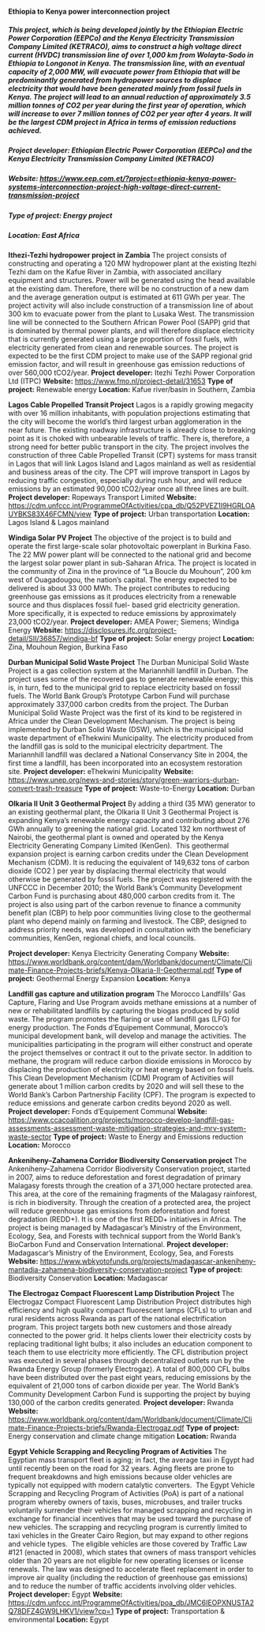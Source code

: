 **Ethiopia to Kenya power interconnection project**

##### This project, which is being developed jointly by the Ethiopian Electric Power Corporation (EEPCo) and the Kenya Electricity Transmission Company Limited (KETRACO), aims to construct a high voltage direct current (HVDC) transmission line of over 1,000 km from Wolayta-Sodo in Ethiopia to Longonot in Kenya. The transmission line, with an eventual capacity of 2,000 MW, will evacuate power from Ethiopia that will be predominantly generated from hydropower sources to displace electricity that would have been generated mainly from fossil fuels in Kenya. The project will lead to an annual reduction of approximately 3.5 million tonnes of CO2 per year during the first year of operation, which will increase to over 7 million tonnes of CO2 per year after 4 years. It will be the largest CDM project in Africa in terms of emission reductions achieved.
##### **Project developer:** Ethiopian Electric Power Corporation (EEPCo) and the Kenya Electricity Transmission Company Limited (KETRACO)
##### **Website:** https://www.eep.com.et/?project=ethiopia-kenya-power-systems-interconnection-project-high-voltage-direct-current-transmission-project
##### **Type of project:** Energy project
##### **Location:** East Africa

**Ithezi-Tezhi hydropower project in Zambia**
The project consists of constructing and operating a 120 MW hydropower plant at the existing Itezhi Tezhi dam on the Kafue River in Zambia, with associated ancillary equipment and structures. Power will be generated using the head available at the existing dam. Therefore, there will be no construction of a new dam and the average generation output is estimated at 611 GWh per year. The project activity will also include construction of a transmission line of about 300 km to evacuate power from the plant to Lusaka West. 
The transmission line will be connected to the Southern African Power Pool (SAPP) grid that is dominated by thermal power plants, and will therefore displace electricity that is currently generated using a large proportion of fossil fuels, with electricity generated from clean and renewable sources. The project is expected to be the first CDM project to make use of the SAPP regional grid emission factor, and will result in greenhouse gas emission reductions of over 560,000 tCO2/year.
**Project developer:** Itezhi Tezhi Power Corporation Ltd (ITPC)
**Website:** https://www.fmo.nl/project-detail/31653
**Type of project:** Renewable energy
**Location:** Kafue river/basin in Southern, Zambia

**Lagos Cable Propelled Transit Project**
Lagos is a rapidly growing megacity with over 16 million inhabitants, with population projections estimating that the city will become the world’s third largest urban agglomeration in the near future. The existing roadway infrastructure is already close to breaking point as it is choked with unbearable levels of traffic. There is, therefore, a strong need for better public transport in the city. The project involves the construction of three Cable Propelled Transit (CPT) systems for mass transit in Lagos that will link Lagos Island and Lagos mainland as well as residential and business areas of the city. The CPT will improve transport in Lagos by reducing traffic congestion, especially during rush hour, and will reduce emissions by an estimated 90,000 tCO2/year once all three lines are built.
**Project developer:** Ropeways Transport Limited
**Website:** https://cdm.unfccc.int/ProgrammeOfActivities/cpa_db/Q52PVEZ1I9HGRLOAUYBKS83X46FCMN/view
**Type of project:** Urban transportation
**Location:** Lagos Island & Lagos mainland

**Windiga Solar PV Project**
The objective of the project is to build and operate the first large-scale solar photovoltaic powerplant in Burkina Faso. The 22 MW power plant will be connected to the national grid and become the largest solar power plant in sub-Saharan Africa. The project is located in the community of Zina in the province of “La Boucle du Mouhoun”, 200 km west of Ouagadougou, the nation’s capital. The energy expected to be delivered is about 33 000 MWh. The project contributes to reducing greenhouse gas emissions as it produces electricity from a renewable source and thus displaces fossil fuel- based grid electricity generation. More specifically, it is expected to reduce emissions by approximately 23,000 tCO2/year.
**Project developer:** AMEA Power; Siemens; Windiga Energy
**Website:** https://disclosures.ifc.org/project-detail/SII/36857/windiga-bf
**Type of project:** Solar energy project
**Location:** Zina, Mouhoun Region, Burkina Faso



**Durban Municipal Solid Waste Project**
The Durban Municipal Solid Waste Project is a gas collection system at the Mariannhill landfill in Durban. The project uses some of the recovered gas to generate renewable energy; this is, in turn, fed to the municipal grid to replace electricity based on fossil fuels. The World Bank Group’s Prototype Carbon Fund will purchase approximately 337,000 carbon credits from the project.
The Durban Municipal Solid Waste Project was the first of its kind to be registered in Africa under the Clean Development Mechanism. The project is being implemented by Durban Solid Waste (DSW), which is the municipal solid waste department of eThekwini Municipality. The electricity produced from the landfill gas is sold to the municipal electricity department. The Mariannhill landfill was declared a National Conservancy Site in 2004, the first time a landfill, has been incorporated into an ecosystem restoration site.
**Project developer:** eThekwini Municipality
**Website:** https://www.unep.org/news-and-stories/story/green-warriors-durban-convert-trash-treasure
**Type of project:** Waste-to-Energy
**Location:** Durban

**Olkaria II Unit 3 Geothermal Project**
By adding a third (35 MW) generator to an existing geothermal plant, the Olkaria II Unit 3 Geothermal Project is expanding Kenya’s renewable energy capacity and contributing about 276 GWh annually to greening the national grid. Located 132 km northwest of Nairobi, the geothermal plant is owned and operated by the Kenya Electricity Generating Company Limited (KenGen). 
This geothermal expansion project is earning carbon credits under the Clean Development Mechanism (CDM). It is reducing the equivalent of 149,632 tons of carbon dioxide (CO2 ) per year by displacing thermal electricity that would otherwise be generated by fossil fuels. The project was registered with the UNFCCC in December 2010; the World Bank’s Community Development Carbon Fund is purchasing about 480,000 carbon credits from it.
The project is also using part of the carbon revenue to finance a community benefit plan (CBP) to help poor communities living close to the geothermal plant who depend mainly on farming and livestock. The CBP, designed to address priority needs, was developed in consultation with the beneficiary communities, KenGen, regional chiefs, and local councils.

**Project developer:** Kenya Electricity Generating Company
**Website:** https://www.worldbank.org/content/dam/Worldbank/document/Climate/Climate-Finance-Projects-briefs/Kenya-Olkaria-II-Geothermal.pdf
**Type of project:** Geothermal Energy Expansion 
**Location:** Kenya


**Landfill gas capture and utilization program**
The Morocco Landfills’ Gas Capture, Flaring and Use Program avoids methane emissions at a number of new or rehabilitated landfills by capturing the biogas produced by solid waste. The program promotes the flaring or use of landfill gas (LFG) for energy production.
The Fonds d’Equipement Communal, Morocco’s municipal development bank, will develop and manage the activities. The municipalities participating in the program will either construct and operate the project themselves or contract it out to the private sector.
In addition to methane, the program will reduce carbon dioxide emissions in Morocco by displacing the production of electricity or heat energy based on fossil fuels.
This Clean Development Mechanism (CDM) Program of Activities will generate about 1 million carbon credits by 2020 and will sell these to the World Bank’s Carbon Partnership Facility (CPF). The program is expected to reduce emissions and generate carbon credits beyond 2020 as well.
**Project developer:** Fonds d’Equipement Communal
**Website:** https://www.ccacoalition.org/projects/morocco-develop-landfill-gas-assessments-assessment-waste-mitigation-strategies-and-mrv-system-waste-sector
**Type of project:** Waste to Energy and Emissions reduction
**Location:** Morocco



**Ankeniheny–Zahamena Corridor Biodiversity Conservation project**
The Ankeniheny–Zahamena Corridor Biodiversity Conservation project, started in 2007, aims to reduce deforestation and forest degradation of primary Malagasy forests through the creation of a 371,000 hectare protected area. This area, at the core of the remaining fragments of the Malagasy rainforest, is rich in biodiversity.
Through the creation of a protected area, the project will reduce greenhouse gas emissions from deforestation and forest degradation (REDD+). It is one of the first REDD+ initiatives in Africa. The project is being managed by Madagascar’s Ministry of the Environment, Ecology, Sea, and Forests with technical support from the World Bank’s BioCarbon Fund and Conservation International.
**Project developer:**  Madagascar’s Ministry of the Environment, Ecology, Sea, and Forests
**Website:** https://www.wbkyotofunds.org/projects/madagascar-ankeniheny-mantadia-zahamena-biodiversity-conservation-project
**Type of project:** Biodiversity Conservation
**Location:** Madagascar

**The Electrogaz Compact Fluorescent Lamp Distribution Project**
The Electrogaz Compact Fluorescent Lamp Distribution Project distributes high efficiency and high quality compact fluorescent lamps (CFLs) to urban and rural residents across Rwanda as part of the national electrification program.
This project targets both new customers and those already connected to the power grid. It helps clients lower their electricity costs by replacing traditional light bulbs; it also includes an education component to teach them to use electricity more efficiently.
The CFL distribution project was executed in several phases through decentralized outlets run by the Rwanda Energy Group (formerly Electrogaz). A total of 800,000 CFL bulbs have been distributed over the past eight years, reducing emissions by the equivalent of 21,000 tons of carbon dioxide per year. The World Bank’s Community Development Carbon Fund is supporting the project by buying 130,000 of the carbon credits generated.
**Project developer:** Rwanda
**Website:** https://www.worldbank.org/content/dam/Worldbank/document/Climate/Climate-Finance-Projects-briefs/Rwanda-Electrogaz.pdf
**Type of project:** Energy conservation and climate change mitigation
**Location:** Rwanda

**Egypt Vehicle Scrapping and Recycling Program of Activities**
The Egyptian mass transport fleet is aging; in fact, the average taxi in Egypt had until recently been on the road for 32 years. Aging fleets are prone to frequent breakdowns and high emissions because older vehicles are typically not equipped with modern catalytic converters. 
The Egypt Vehicle Scrapping and Recycling Program of Activities (PoA) is part of a national program whereby owners of taxis, buses, microbuses, and trailer trucks voluntarily surrender their vehicles for managed scrapping and recycling in exchange for financial incentives that may be used toward the purchase of new vehicles. The scrapping and recycling program is currently limited to taxi vehicles in the Greater Cairo Region, but may expand to other regions and vehicle types. 
The eligible vehicles are those covered by Traffic Law #121 (enacted in 2008), which states that owners of mass transport vehicles older than 20 years are not eligible for new operating licenses or license renewals. The law was designed to accelerate fleet replacement in order to improve air quality (including the reduction of greenhouse gas emissions) and to reduce the number of traffic accidents involving older vehicles.
**Project developer:** Egypt
**Website:** https://cdm.unfccc.int/ProgrammeOfActivities/poa_db/JMC6IEOPXNUSTA2Q78DFZ4GW9LHKV1/view?cp=1
**Type of project:** Transportation & environmental
**Location:** Egypt
